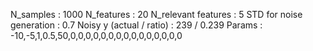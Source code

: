 N_samples                     : 1000
N_features                    : 20
N_relevant features           : 5
STD for noise generation      : 0.7
Noisy y (actual / ratio)      : 239 / 0.239
Params                        : -10,-5,1,0.5,50,0,0,0,0,0,0,0,0,0,0,0,0,0,0,0
